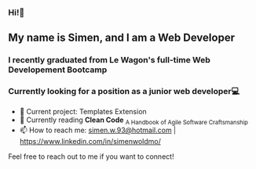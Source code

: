 ### Hi!👋
## My name is Simen, and I am a Web Developer 
### I recently graduated from Le Wagon's full-time Web Developement Bootcamp 
### Currently looking for a position as a junior web developer💻 

- 🔭 Current project: Templates Extension
- 🌱 Currently reading **Clean Code** <sub>A Handbook of Agile Software Craftsmanship</sub>
- 📫 How to reach me: simen.w.93@hotmail.com | https://www.linkedin.com/in/simenwoldmo/

Feel free to reach out to me if you want to connect! 



<!--
**Pimrocket/Pimrocket** is a ✨ _special_ ✨ repository because its `README.md` (this file) appears on your GitHub profile.

Here are some ideas to get you started:

- 🔭 I’m currently working on Templates Extension
- 🌱 Currently reading **Clean Code** A Handbook of Agile Software Craftsmanship
- 👯 I’m looking to collaborate on ...
- 🤔 I’m looking for help with ...
- 💬 Ask me about ...
- 📫 How to reach me: simen.w.@hotmail.com 
- 😄 Pronouns: ...
- ⚡ Fun fact: ...
-->
